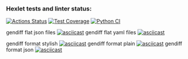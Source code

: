 ### Hexlet tests and linter status:
[![Actions Status](https://github.com/kalldrek777/python-project-50/workflows/hexlet-check/badge.svg)](https://github.com/kalldrek777/python-project-50/actions)
[![Test Coverage](https://api.codeclimate.com/v1/badges/c95831578620e0cd29ae/test_coverage)](https://codeclimate.com/github/kalldrek777/python-project-50/test_coverage)
[![Python CI](https://github.com/kalldrek777/python-project-50/actions/workflows/blank.yml/badge.svg)](https://github.com/kalldrek777/python-project-50/actions/workflows/blank.yml)

gendiff flat json files
[![asciicast](https://asciinema.org/a/2cS5IKbB3wVHsFHIPNmFHvtIp.svg)](https://asciinema.org/a/2cS5IKbB3wVHsFHIPNmFHvtIp)
gendiff flat yaml files
[![asciicast](https://asciinema.org/a/Sik3n5hKjMbl1yKsNFMGjyHgC.svg)](https://asciinema.org/a/Sik3n5hKjMbl1yKsNFMGjyHgC)


gendiff format stylish
[![asciicast](https://asciinema.org/a/1hAN146V8NtLZLvZKtB5vhZDf.svg)](https://asciinema.org/a/1hAN146V8NtLZLvZKtB5vhZDf)
gendiff format plain
[![asciicast](https://asciinema.org/a/F54IfJlAtaai8L4YbioXYSqYf.svg)](https://asciinema.org/a/F54IfJlAtaai8L4YbioXYSqYf)
gendiff format json
[![asciicast](https://asciinema.org/a/65XGblDTk2v2KZmM4lI7zczLZ.svg)](https://asciinema.org/a/65XGblDTk2v2KZmM4lI7zczLZ)
